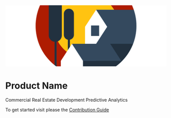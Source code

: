 ## ![Our Logo](./assets/cover_header.png)
# Product Name

Commercial Real Estate Development Predictive Analytics

To get started visit please the [Contribution Guide](./docs/CONTRIBUTING.md)
